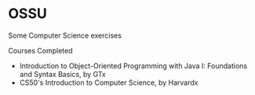 # OSSU

Some Computer Science exercises

Courses Completed
- Introduction to Object-Oriented Programming with Java I: Foundations and Syntax Basics, by GTx
- CS50's Introduction to Computer Science, by Harvardx

